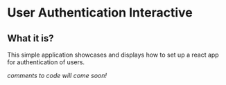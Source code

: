 # User Authentication Interactive
## What it is?
This simple application showcases and displays how to set up a react app for authentication of users.

*comments to code will come soon!*